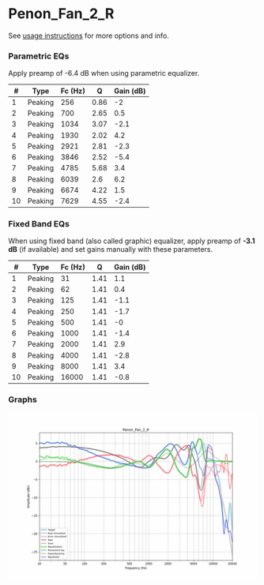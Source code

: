 # Penon_Fan_2_R
See [usage instructions](https://github.com/jaakkopasanen/AutoEq#usage) for more options and info.

### Parametric EQs
Apply preamp of -6.4 dB when using parametric equalizer.

|   # | Type    |   Fc (Hz) |    Q |   Gain (dB) |
|-----|---------|-----------|------|-------------|
|   1 | Peaking |       256 | 0.86 |        -2   |
|   2 | Peaking |       700 | 2.65 |         0.5 |
|   3 | Peaking |      1034 | 3.07 |        -2.1 |
|   4 | Peaking |      1930 | 2.02 |         4.2 |
|   5 | Peaking |      2921 | 2.81 |        -2.3 |
|   6 | Peaking |      3846 | 2.52 |        -5.4 |
|   7 | Peaking |      4785 | 5.68 |         3.4 |
|   8 | Peaking |      6039 | 2.6  |         6.2 |
|   9 | Peaking |      6674 | 4.22 |         1.5 |
|  10 | Peaking |      7629 | 4.55 |        -2.4 |

### Fixed Band EQs
When using fixed band (also called graphic) equalizer, apply preamp of **-3.1 dB** (if available) and set gains manually with these parameters.

|   # | Type    |   Fc (Hz) |    Q |   Gain (dB) |
|-----|---------|-----------|------|-------------|
|   1 | Peaking |        31 | 1.41 |         1.1 |
|   2 | Peaking |        62 | 1.41 |         0.4 |
|   3 | Peaking |       125 | 1.41 |        -1.1 |
|   4 | Peaking |       250 | 1.41 |        -1.7 |
|   5 | Peaking |       500 | 1.41 |        -0   |
|   6 | Peaking |      1000 | 1.41 |        -1.4 |
|   7 | Peaking |      2000 | 1.41 |         2.9 |
|   8 | Peaking |      4000 | 1.41 |        -2.8 |
|   9 | Peaking |      8000 | 1.41 |         3.4 |
|  10 | Peaking |     16000 | 1.41 |        -0.8 |

### Graphs
![](./Penon_Fan_2_R.png)
